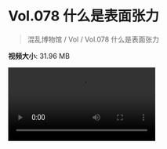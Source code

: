 # Vol.078 什么是表面张力

> 混乱博物馆 / Vol / Vol.078 什么是表面张力

**视频大小**: 31.96 MB

<div class="video"><video src="https://file.hsyhx.top/video/混乱博物馆/Vol/078.mp4" controls preload>🤔 您的浏览器不支持 video 标签</video></div>
